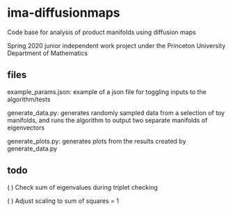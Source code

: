 # ima-diffusionmaps
Code base for analysis of product manifolds using diffusion maps

Spring 2020 junior independent work project under the Princeton University Department of Mathematics

## files
example_params.json: example of a json file for toggling inputs to the algorithm/tests

generate_data.py: generates randomly sampled data from a selection of toy manifolds, and runs the algorithm to output two separate manifolds of eigenvectors

generate_plots.py: generates plots from the results created by generate_data.py

## todo
(  ) Check sum of eigenvalues during triplet checking

(  ) Adjust scaling to sum of squares = 1
